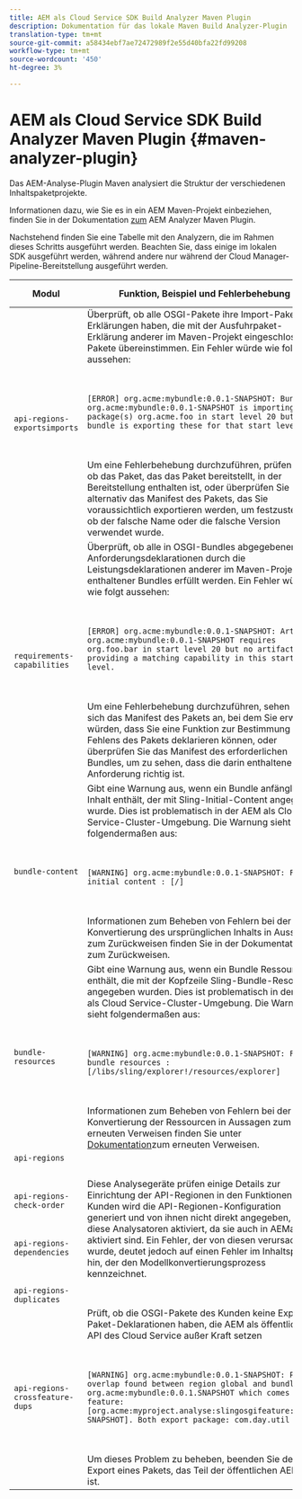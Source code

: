 ```yaml
---
title: AEM als Cloud Service SDK Build Analyzer Maven Plugin
description: Dokumentation für das lokale Maven Build Analyzer-Plugin
translation-type: tm+mt
source-git-commit: a58434ebf7ae72472989f2e55d40bfa22fd99208
workflow-type: tm+mt
source-wordcount: '450'
ht-degree: 3%

---
```



# AEM als Cloud Service SDK Build Analyzer Maven Plugin {#maven-analyzer-plugin}

Das AEM-Analyse-Plugin Maven analysiert die Struktur der verschiedenen Inhaltspaketprojekte.

Informationen dazu, wie Sie es in ein AEM Maven-Projekt einbeziehen, finden Sie in der Dokumentation [zum](https://github.com/adobe/aemanalyser-maven-plugin/blob/main/aemanalyser-maven-plugin/README.md) AEM Analyzer Maven Plugin.

Nachstehend finden Sie eine Tabelle mit den Analyzern, die im Rahmen dieses Schritts ausgeführt werden. Beachten Sie, dass einige im lokalen SDK ausgeführt werden, während andere nur während der Cloud Manager-Pipeline-Bereitstellung ausgeführt werden.

| Modul | Funktion, Beispiel und Fehlerbehebung | Lokales SDK | Cloud Manager |
|---|---|---|---|
| `api-regions-exportsimports` | Überprüft, ob alle OSGI-Pakete ihre Import-Paket-Erklärungen haben, die mit der Ausfuhrpaket-Erklärung anderer im Maven-Projekt eingeschlossener Pakete übereinstimmen. Ein Fehler würde wie folgt aussehen: <p> </p> `[ERROR] org.acme:mybundle:0.0.1-SNAPSHOT: Bundle org.acme:mybundle:0.0.1-SNAPSHOT is importing package(s) org.acme.foo in start level 20 but no bundle is exporting these for that start level.`<p> </p>Um eine Fehlerbehebung durchzuführen, prüfen Sie, ob das Paket, das das Paket bereitstellt, in der Bereitstellung enthalten ist, oder überprüfen Sie alternativ das Manifest des Pakets, das Sie voraussichtlich exportieren werden, um festzustellen, ob der falsche Name oder die falsche Version verwendet wurde. | Ja | Ja |
| `requirements-capabilities` | Überprüft, ob alle in OSGI-Bundles abgegebenen Anforderungsdeklarationen durch die Leistungsdeklarationen anderer im Maven-Projekt enthaltener Bundles erfüllt werden. Ein Fehler würde wie folgt aussehen: <p> </p> `[ERROR] org.acme:mybundle:0.0.1-SNAPSHOT: Artifact org.acme:mybundle:0.0.1-SNAPSHOT requires org.foo.bar in start level 20 but no artifact is providing a matching capability in this start level.`<p> </p> Um eine Fehlerbehebung durchzuführen, sehen Sie sich das Manifest des Pakets an, bei dem Sie erwarten würden, dass Sie eine Funktion zur Bestimmung des Fehlens des Pakets deklarieren können, oder überprüfen Sie das Manifest des erforderlichen Bundles, um zu sehen, dass die darin enthaltene Anforderung richtig ist. | Ja | Ja |
| `bundle-content` | Gibt eine Warnung aus, wenn ein Bundle anfänglichen Inhalt enthält, der mit Sling-Initial-Content angegeben wurde. Dies ist problematisch in der AEM als Cloud Service-Cluster-Umgebung. Die Warnung sieht folgendermaßen aus: <p> </p> `[WARNING] org.acme:mybundle:0.0.1-SNAPSHOT: Found initial content : [/]` <p> </p>Informationen zum Beheben von Fehlern bei der Konvertierung des ursprünglichen Inhalts in Aussagen zum Zurückweisen finden Sie in der Dokumentation zum Zurückweisen. | Ja | Ja |
| `bundle-resources` | Gibt eine Warnung aus, wenn ein Bundle Ressourcen enthält, die mit der Kopfzeile Sling-Bundle-Resources angegeben wurden. Dies ist problematisch in der AEM als Cloud Service-Cluster-Umgebung. Die Warnung sieht folgendermaßen aus:<p> </p> `[WARNING] org.acme:mybundle:0.0.1-SNAPSHOT: Found bundle resources : [/libs/sling/explorer!/resources/explorer]`<p> </p> Informationen zum Beheben von Fehlern bei der Konvertierung der Ressourcen in Aussagen zum erneuten Verweisen finden Sie unter [Dokumentation](https://experienceleague.adobe.com/docs/experience-manager-cloud-service/implementing/developing/aem-project-content-package-structure.html?lang=en#repo-init)zum erneuten Verweisen. | Ja | Ja |
| `api-regions`<p> </p>`api-regions-check-order`<p> </p>`api-regions-dependencies`<p> </p>`api-regions-duplicates` | Diese Analysegeräte prüfen einige Details zur Einrichtung der API-Regionen in den Funktionen. Für Kunden wird die API-Regionen-Konfiguration generiert und von ihnen nicht direkt angegeben, sind diese Analysatoren aktiviert, da sie auch in AEMaaCS aktiviert sind. Ein Fehler, der von diesen verursacht wurde, deutet jedoch auf einen Fehler im Inhaltspaket hin, der den Modellkonvertierungsprozess kennzeichnet. | Ja | Ja |
| `api-regions-crossfeature-dups` | Prüft, ob die OSGI-Pakete des Kunden keine Export-Paket-Deklarationen haben, die AEM als öffentliche API des Cloud Service außer Kraft setzen<p> </p>`[WARNING] org.acme:mybundle:0.0.1-SNAPSHOT: Package overlap found between region global and bundle org.acme:mybundle:0.0.1.SNAPSHOT which comes from feature: [org.acme:myproject.analyse:slingosgifeature:0.0.1-SNAPSHOT]. Both export package: com.day.util`<p> </p>Um dieses Problem zu beheben, beenden Sie den Export eines Pakets, das Teil der öffentlichen AEM API ist. | Ja | Ja |